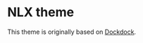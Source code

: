 # NLX theme
This theme is originally based on [Dockdock](https://github.com/vjeantet/hugo-theme-docdock/).
